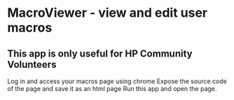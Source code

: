 # MacroViewer - view and edit user macros
 
## This app is only useful for HP Community Volunteers

Log in and access your macros page using chrome
Expose the source code of the page and save it as an html page
Run this app and open the page.
